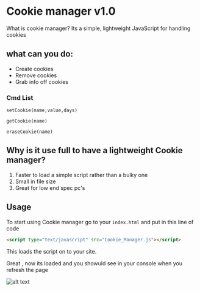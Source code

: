 # Cookie manager v1.0
What is  cookie manager? Its a simple, lightweight JavaScript for handling cookies

## what can you do:

- Create cookies
- Remove cookies
- Grab info off cookies

### Cmd List
```
setCookie(name,value,days)
 
getCookie(name)

eraseCookie(name)
```

## Why is it use full to have a lightweight Cookie manager?

1) Faster to load a simple script rather than a bulky one 
2) Small in file size 
3) Great for low end spec pc's

## Usage

To start using Cookie manager go to your `index.html` and put in this line of code

````html
<script type="text/javascript" src="Cookie_Manager.js"></script>
````

This loads the script on to your site.

Great , now its loaded and you showuld see in your console when you refresh the page

![alt text](https://imgur.com/Uq7LKecg)
